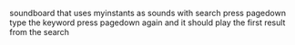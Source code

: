soundboard that uses myinstants as sounds with search 
press pagedown
type the keyword
press pagedown again
and it should play the first result from the search
